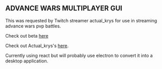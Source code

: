 ## ADVANCE WARS MULTIPLAYER GUI

This was requested by Twitch streamer actual_krys for use in streaming advance wars pvp battles.

Check out beta [here](https://actual-krys-pvp.herokuapp.com/)

Check out Actual_krys's [here](https://www.twitch.tv/actual_krys).

Currently using react but will probably use electron to convert it into a desktop application.

